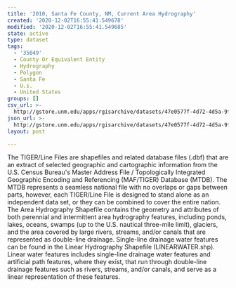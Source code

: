```yaml
---
title: '2010, Santa Fe County, NM, Current Area Hydrography'
created: '2020-12-02T16:55:41.549678'
modified: '2020-12-02T16:55:41.549685'
state: active
type: dataset
tags:
  - '35049'
  - County Or Equivalent Entity
  - Hydrography
  - Polygon
  - Santa Fe
  - U.s.
  - United States
groups: []
csv_url: >-
  http://gstore.unm.edu/apps/rgisarchive/datasets/47e0577f-4d72-4d5a-9f54-945b5a1d711e/tl_2010_35049_areawater.derived.csv
json_url: >-
  http://gstore.unm.edu/apps/rgisarchive/datasets/47e0577f-4d72-4d5a-9f54-945b5a1d711e/tl_2010_35049_areawater.derived.json
layout: post

---
```

The TIGER/Line Files are shapefiles and related database files (.dbf) that are an extract of selected geographic and cartographic information from the U.S. Census Bureau's Master Address File / Topologically Integrated Geographic Encoding and Referencing (MAF/TIGER) Database (MTDB).  The MTDB represents a seamless national file with no overlaps or gaps between parts, however, each TIGER/Line File is designed to stand alone as an independent data set, or they can be combined to cover the entire nation.  The Area Hydrography Shapefile contains the geometry and attributes of both perennial and intermittent area hydrography features, including ponds, lakes, oceans, swamps (up to the U.S. nautical three-mile limit), glaciers, and the area covered by large rivers, streams, and/or canals that are represented as double-line drainage.  Single-line drainage water features can be found in the Linear Hydrography Shapefile (LINEARWATER.shp).  Linear water features includes single-line drainage water features and artificial path features, where they exist, that run through double-line drainage features such as rivers, streams, and/or canals, and serve as a linear representation of these features.  

